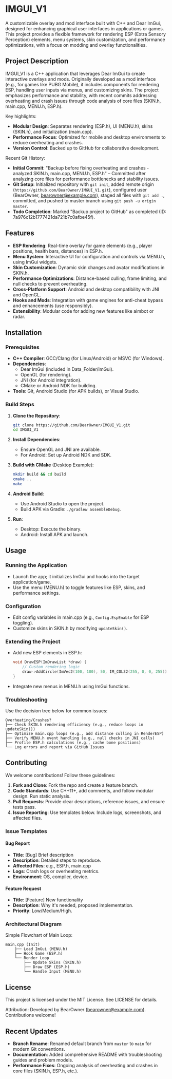 # IMGUI_V1

A customizable overlay and mod interface built with C++ and Dear ImGui, designed for enhancing graphical user interfaces in applications or games. This project provides a flexible framework for rendering ESP (Extra Sensory Perception) elements, menu systems, skin customization, and performance optimizations, with a focus on modding and overlay functionalities.

## Project Description

IMGUI_V1 is a C++ application that leverages Dear ImGui to create interactive overlays and mods. Originally developed as a mod interface (e.g., for games like PUBG Mobile), it includes components for rendering ESP, handling user inputs via menus, and customizing skins. The project emphasizes performance and stability, with recent commits addressing overheating and crash issues through code analysis of core files (SKIN.h, main.cpp, MENU.h, ESP.h).

Key highlights:
- **Modular Design**: Separates rendering (ESP.h), UI (MENU.h), skins (SKIN.h), and initialization (main.cpp).
- **Performance Focus**: Optimized for mobile and desktop environments to reduce overheating and crashes.
- **Version Control**: Backed up to GitHub for collaborative development.

Recent Git History:
- **Initial Commit**: "Backup before fixing overheating and crashes - analyzed SKIN.h, main.cpp, MENU.h, ESP.h" – Committed after analyzing core files for performance bottlenecks and stability issues.
- **Git Setup**: Initialized repository with `git init`, added remote origin (`https://github.com/BearOwner/IMGUI_V1.git`), configured user (BearOwner, bearowner@example.com), staged all files with `git add .`, committed, and pushed to master branch using `git push -u origin master`.
- **Todo Completion**: Marked "Backup project to GitHub" as completed (ID: 7a976c12b1777421da721b7c0afbe45f).

## Features

- **ESP Rendering**: Real-time overlay for game elements (e.g., player positions, health bars, distances) in ESP.h.
- **Menu System**: Interactive UI for configuration and controls via MENU.h, using ImGui widgets.
- **Skin Customization**: Dynamic skin changes and avatar modifications in SKIN.h.
- **Performance Optimizations**: Distance-based culling, frame limiting, and null checks to prevent overheating.
- **Cross-Platform Support**: Android and desktop compatibility with JNI and OpenGL.
- **Hooks and Mods**: Integration with game engines for anti-cheat bypass and enhancements (use responsibly).
- **Extensibility**: Modular code for adding new features like aimbot or radar.

## Installation

### Prerequisites
- **C++ Compiler**: GCC/Clang (for Linux/Android) or MSVC (for Windows).
- **Dependencies**:
  - Dear ImGui (included in Data_Folder/ImGui).
  - OpenGL (for rendering).
  - JNI (for Android integration).
  - CMake or Android NDK for building.
- **Tools**: Git, Android Studio (for APK builds), or Visual Studio.

### Build Steps
1. **Clone the Repository**:
   ```bash
   git clone https://github.com/BearOwner/IMGUI_V1.git
   cd IMGUI_V1
   ```

2. **Install Dependencies**:
   - Ensure OpenGL and JNI are available.
   - For Android: Set up Android NDK and SDK.

3. **Build with CMake** (Desktop Example):
   ```bash
   mkdir build && cd build
   cmake ..
   make
   ```

4. **Android Build**:
   - Use Android Studio to open the project.
   - Build APK via Gradle: `./gradlew assembleDebug`.

5. **Run**:
   - Desktop: Execute the binary.
   - Android: Install APK and launch.

## Usage

### Running the Application
- Launch the app; it initializes ImGui and hooks into the target application/game.
- Use the menu (MENU.h) to toggle features like ESP, skins, and performance settings.

### Configuration
- Edit config variables in main.cpp (e.g., `Config.EspEnable` for ESP toggling).
- Customize skins in SKIN.h by modifying `updateSkin()`.

### Extending the Project
- Add new ESP elements in ESP.h:
  ```cpp
  void DrawESP(ImDrawList *draw) {
      // Custom rendering logic
      draw->AddCircle(ImVec2(100, 100), 50, IM_COL32(255, 0, 0, 255));
  }
  ```
- Integrate new menus in MENU.h using ImGui functions.

### Troubleshooting
Use the decision tree below for common issues:

```
Overheating/Crashes?
├── Check SKIN.h rendering efficiency (e.g., reduce loops in updateSkin())
├── Optimize main.cpp loops (e.g., add distance culling in RenderESP)
├── Verify MENU.h event handling (e.g., null checks in JNI calls)
├── Profile ESP.h calculations (e.g., cache bone positions)
└── Log errors and report via GitHub Issues
```

## Contributing

We welcome contributions! Follow these guidelines:

1. **Fork and Clone**: Fork the repo and create a feature branch.
2. **Code Standards**: Use C++11+, add comments, and follow modular design. Run static analysis.
3. **Pull Requests**: Provide clear descriptions, reference issues, and ensure tests pass.
4. **Issue Reporting**: Use templates below. Include logs, screenshots, and affected files.

### Issue Templates

#### Bug Report
- **Title**: [Bug] Brief description
- **Description**: Detailed steps to reproduce.
- **Affected Files**: e.g., ESP.h, main.cpp
- **Logs**: Crash logs or overheating metrics.
- **Environment**: OS, compiler, device.

#### Feature Request
- **Title**: [Feature] New functionality
- **Description**: Why it's needed, proposed implementation.
- **Priority**: Low/Medium/High.

### Architectural Diagram
Simple Flowchart of Main Loop:

```
main.cpp (Init)
    ├── Load ImGui (MENU.h)
    ├── Hook Game (ESP.h)
    └── Render Loop
        ├── Update Skins (SKIN.h)
        ├── Draw ESP (ESP.h)
        └── Handle Input (MENU.h)
```

## License

This project is licensed under the MIT License. See LICENSE for details.

Attribution: Developed by BearOwner (bearowner@example.com). Contributions welcome!

## Recent Updates

- **Branch Rename**: Renamed default branch from `master` to `main` for modern Git conventions.
- **Documentation**: Added comprehensive README with troubleshooting guides and problem models.
- **Performance Fixes**: Ongoing analysis of overheating and crashes in core files (SKIN.h, ESP.h, etc.).